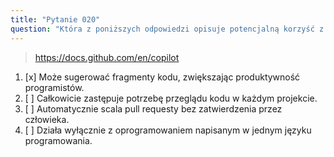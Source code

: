 ```yaml
---
title: "Pytanie 020"
question: "Która z poniższych odpowiedzi opisuje potencjalną korzyść z używania GitHub Copilot w celu usprawnienia pracy programistów?"
---
```



> https://docs.github.com/en/copilot
1. [x] Może sugerować fragmenty kodu, zwiększając produktywność programistów.
1. [ ] Całkowicie zastępuje potrzebę przeglądu kodu w każdym projekcie.
1. [ ] Automatycznie scala pull requesty bez zatwierdzenia przez człowieka.
1. [ ] Działa wyłącznie z oprogramowaniem napisanym w jednym języku programowania.
